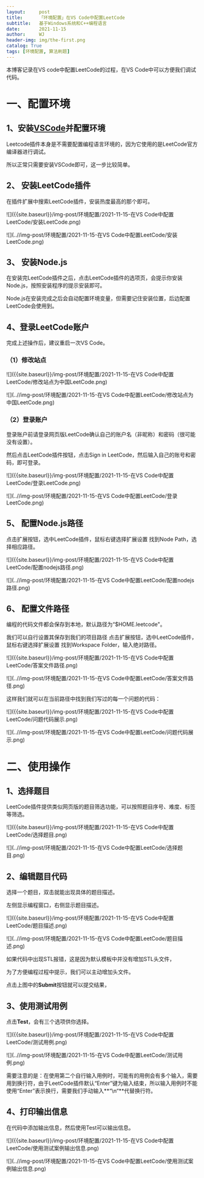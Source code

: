 ```yaml
---
layout:     post
title:      「环境配置」在VS Code中配置LeetCode
subtitle:   基于Windows系统和C++编程语言
date:       2021-11-15
author:     WJ
header-img: img/the-first.png
catalog: True
tags: [环境配置, 算法刷题]
---
```


本博客记录在VS code中配置LeetCode的过程，在VS Code中可以方便我们调试代码。

# 一、配置环境

## 1、安装[VSCode](https://so.csdn.net/so/search?from=pc_blog_highlight&q=VSCode)并配置环境

Leetcode插件本身是不需要配置编程语言环境的，因为它使用的是LeetCode官方编译器进行调试。


所以正常只需要安装VSCode即可，这一步比较简单。

## 2、 安装LeetCode插件

在插件扩展中搜索LeetCode插件，安装热度最高的那个即可。

![]({{site.baseurl}}/img-post/环境配置/2021-11-15-在VS Code中配置LeetCode/安装LeetCode.png)

![](..//img-post/环境配置/2021-11-15-在VS Code中配置LeetCode/安装LeetCode.png)



## 3、 安装Node.js

在安装完LeetCode插件之后，点击LeetCode插件的选项页，会提示你安装Node.js，按照安装程序的提示安装即可。

Node.js在安装完成之后会自动配置环境变量，但需要记住安装位置，后边配置LeetCode会使用到。

## 4、登录LeetCode账户

完成上述操作后，建议重启一次VS Code。

### （1）修改站点

![]({{site.baseurl}}/img-post/环境配置/2021-11-15-在VS Code中配置LeetCode/修改站点为中国LeetCode.png)

![](..//img-post/环境配置/2021-11-15-在VS Code中配置LeetCode/修改站点为中国LeetCode.png)

### （2）登录账户

登录账户前请登录网页版LeetCode确认自己的账户名（非昵称）和密码（很可能没有设置）。

然后点击LeetCode插件按钮，点击Sign in LeetCode，然后输入自己的账号和密码，即可登录。

![]({{site.baseurl}}/img-post/环境配置/2021-11-15-在VS Code中配置LeetCode/登录LeetCode.png)

![](..//img-post/环境配置/2021-11-15-在VS Code中配置LeetCode/登录LeetCode.png)

## 5、 配置Node.js路径

点击扩展按钮，选中LeetCode插件，鼠标右键选择扩展设置
找到Node Path，选择相应路径。

![]({{site.baseurl}}/img-post/环境配置/2021-11-15-在VS Code中配置LeetCode/配置nodejs路径.png)

![](..//img-post/环境配置/2021-11-15-在VS Code中配置LeetCode/配置nodejs路径.png)

## 6、 配置文件路径

编程的代码文件都会保存到本地，默认路径为“$HOME.leetcode"。

我们可以自行设置其保存到我们的项目路径
点击扩展按钮，选中LeetCode插件，鼠标右键选择扩展设置
找到Workspace Folder，输入绝对路径。

![]({{site.baseurl}}/img-post/环境配置/2021-11-15-在VS Code中配置LeetCode/答案文件路径.png)

![](..//img-post/环境配置/2021-11-15-在VS Code中配置LeetCode/答案文件路径.png)

这样我们就可以在当前路径中找到我们写过的每一个问题的代码：

![]({{site.baseurl}}/img-post/环境配置/2021-11-15-在VS Code中配置LeetCode/问题代码展示.png)

![](..//img-post/环境配置/2021-11-15-在VS Code中配置LeetCode/问题代码展示.png)

# 二、使用操作

## 1、选择题目

LeetCode插件提供类似网页版的题目筛选功能，可以按照题目序号、难度、标签等筛选。

![]({{site.baseurl}}/img-post/环境配置/2021-11-15-在VS Code中配置LeetCode/选择题目.png)

![](..//img-post/环境配置/2021-11-15-在VS Code中配置LeetCode/选择题目.png)

## 2、编辑题目代码

选择一个题目，双击就能出现具体的题目描述。

左侧显示编程窗口，右侧显示题目描述。

![]({{site.baseurl}}/img-post/环境配置/2021-11-15-在VS Code中配置LeetCode/题目描述.png)

![](..//img-post/环境配置/2021-11-15-在VS Code中配置LeetCode/题目描述.png)

如果代码中出现STL报错，这是因为默认模板中并没有增加STL头文件，

为了方便编程过程中提示，我们可以主动增加头文件。

点击上图中的**Submit**按钮就可以提交结果，

## 3、使用测试用例

点击**Test**，会有三个选项供你选择。

![]({{site.baseurl}}/img-post/环境配置/2021-11-15-在VS Code中配置LeetCode/测试用例.png)

![](..//img-post/环境配置/2021-11-15-在VS Code中配置LeetCode/测试用例.png)

需要注意的是：在使用第二个自行输入用例时，可能有的用例会有多个输入，需要用到换行符，由于LeetCode插件默认“Enter”键为输入结束，所以输入用例时不能使用“Enter”表示换行，需要我们手动输入**“\n“**代替换行符。

## 4、打印输出信息

在代码中添加输出信息，然后使用Test可以输出信息。

![]({{site.baseurl}}/img-post/环境配置/2021-11-15-在VS Code中配置LeetCode/使用测试案例输出信息.png)

![](..//img-post/环境配置/2021-11-15-在VS Code中配置LeetCode/使用测试案例输出信息.png)

